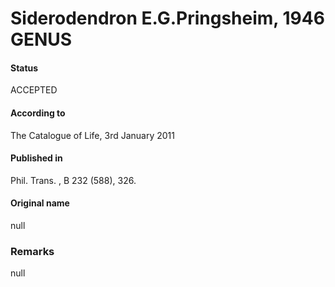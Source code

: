 Siderodendron E.G.Pringsheim, 1946 GENUS
=======

#### Status
ACCEPTED

#### According to
The Catalogue of Life, 3rd January 2011

#### Published in
Phil. Trans. , B 232 (588), 326.

#### Original name
null

### Remarks
null